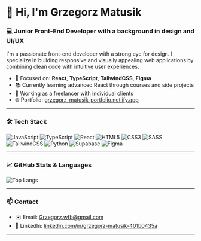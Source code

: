 # 👋 Hi, I'm Grzegorz Matusik

### 💻 Junior Front-End Developer with a background in design and UI/UX

I'm a passionate front-end developer with a strong eye for design. I specialize in building responsive and visually appealing web applications by combining clean code with intuitive user experiences.

- 🎯 Focused on: **React**, **TypeScript**, **TailwindCSS**, **Figma**
- 📚 Currently learning advanced React through courses and side projects
- 🤝 Working as a freelancer with individual clients
- 🌐 Portfolio: [grzegorz-matusik-portfolio.netlify.app](https://grzegorz-matusik-portfolio.netlify.app)

---

### 🛠️ Tech Stack

![JavaScript](https://img.shields.io/badge/-JavaScript-F7DF1E?style=flat&logo=javascript&logoColor=000)
![TypeScript](https://img.shields.io/badge/-TypeScript-3178C6?style=flat&logo=typescript&logoColor=white)
![React](https://img.shields.io/badge/-React-61DAFB?style=flat&logo=react&logoColor=000)
![HTML5](https://img.shields.io/badge/-HTML5-E34F26?style=flat&logo=html5&logoColor=white)
![CSS3](https://img.shields.io/badge/-CSS3-1572B6?style=flat&logo=css3&logoColor=white)
![SASS](https://img.shields.io/badge/-SASS-CC6699?style=flat&logo=sass&logoColor=white)
![TailwindCSS](https://img.shields.io/badge/-TailwindCSS-38B2AC?style=flat&logo=tailwind-css&logoColor=white)
![Python](https://img.shields.io/badge/-Python-3776AB?style=flat&logo=python&logoColor=white)
![Supabase](https://img.shields.io/badge/-Supabase-3ECF8E?style=flat&logo=supabase&logoColor=white)
![Figma](https://img.shields.io/badge/-Figma-F24E1E?style=flat&logo=figma&logoColor=white)

---

### 📈 GitHub Stats & Languages

![Top Langs](https://github-readme-stats.vercel.app/api/top-langs/?username=kxGeou&layout=compact&theme=default)

---

### 📫 Contact

- ✉️ Email: [Grzegorz.wfb@gmail.com](mailto:Grzegorz.wfb@gmail.com)  
- 💼 LinkedIn: [linkedin.com/in/grzegorz-matusik-401b0435a](https://www.linkedin.com/in/grzegorz-matusik-401b0435a)  

---
